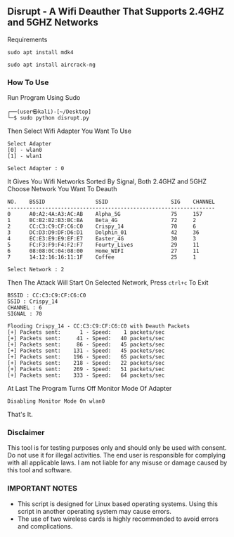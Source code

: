 ## Disrupt - A Wifi Deauther That Supports 2.4GHZ and 5GHZ Networks

Requirements
```
sudo apt install mdk4
```
```
sudo apt install aircrack-ng
```

### How To Use

Run Program Using Sudo
```
┌──(user㉿kali)-[~/Desktop]
└─$ sudo python disrupt.py
```
Then Select Wifi Adapter You Want To Use
```
Select Adapter
[0] - wlan0
[1] - wlan1

Select Adapter : 0
```
It Gives You Wifi Networks Sorted By Signal, Both 2.4GHZ and 5GHZ
Choose Network You Want To Deauth
```
NO.    BSSID                SSID                    SIG    CHANNEL
------------------------------------------------------------------
0      A0:A2:4A:A3:AC:AB    Alpha_5G                75     157
1      BC:B2:B2:B3:BC:BA    Beta_4G                 72     2
2      CC:C3:C9:CF:C6:C0    Crispy_14               70     6
3      DC:D3:D9:DF:D6:D1    Dolphin_01              42     36
4      EC:E3:E9:E9:EF:E7    Easter_4G               30     3
5      FC:F3:F9:F4:F2:F7    Fourty_Lives            29     11
6      08:08:0C:04:08:00    Home_WIFI               27     11
7      14:12:16:16:11:1F    Coffee                  25     1

Select Network : 2
```
Then The Attack Will Start On Selected Network, Press `ctrl+c` To Exit
```
BSSID : CC:C3:C9:CF:C6:C0
SSID : Crispy_14
CHANNEL : 6
SIGNAL : 70

Flooding Crispy_14 - CC:C3:C9:CF:C6:C0 with Deauth Packets
[+] Packets sent:      1 - Speed:    1 packets/sec
[+] Packets sent:     41 - Speed:   40 packets/sec
[+] Packets sent:     86 - Speed:   45 packets/sec
[+] Packets sent:    131 - Speed:   45 packets/sec
[+] Packets sent:    196 - Speed:   65 packets/sec
[+] Packets sent:    218 - Speed:   22 packets/sec
[+] Packets sent:    269 - Speed:   51 packets/sec
[+] Packets sent:    333 - Speed:   64 packets/sec
```
At Last The Program Turns Off Monitor Mode Of Adapter
```
Disabling Monitor Mode On wlan0
```
That's It.

### Disclaimer

This tool is for testing purposes only and should only be used with consent. Do not use it for illegal activities. The end user is responsible for complying with all applicable laws. I am not liable for any misuse or damage caused by this tool and software.

### IMPORTANT NOTES
- This script is designed for Linux based operating systems. Using this script in another operating system may cause errors.
- The use of two wireless cards is highly recommended to avoid errors and complications.
